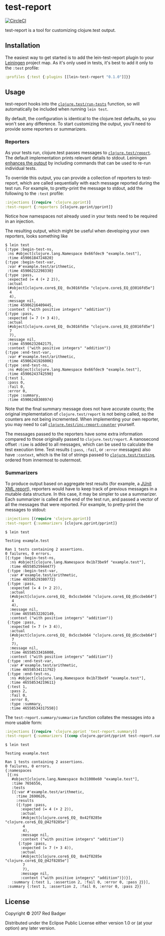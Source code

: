 # test-report

[![CircleCI](https://circleci.com/gh/redbadger/test-report.svg?style=svg)](https://circleci.com/gh/redbadger/test-report)

test-report is a tool for customizing clojure.test output.

## Installation

The easiest way to get started is to add the lein-test-report plugin to your [Leiningen](https://github.com/technomancy/leiningen) project map. As it's only used in tests, it's best to add it only to the `:test` profile:

```clojure
:profiles {:test {:plugins [[lein-test-report "0.1.0"]]}}
```

## Usage

test-report hooks into the [`clojure.test/run-tests`](https://clojure.github.io/clojure/clojure.test-api.html#clojure.test/run-tests) function, so will automatically be included when running `lein test`.

By default, the configuration is identical to the clojure.test defaults, so you won't see any difference.
To start customizing the output, you'll need to provide some reporters or summarizers.

### Reporters

As your tests run, clojure.test passes messages to [`clojure.test/report`](https://clojure.github.io/clojure/clojure.test-api.html#clojure.test/report).
The default implementation prints relevant details to stdout.
Leiningen [enhances the output](https://github.com/technomancy/leiningen/blob/2.7.1/src/leiningen/test.clj#L96-L111) by including commands that can be used to re-run individual tests.

To override this output, you can provide a collection of reporters to test-report, which are called sequentially with each message reported during the test run.
For example, to pretty-print the message to stdout, add the following to the `:test` profile:

```clojure
:injections [(require 'clojure.pprint)]
:test-report {:reporters [clojure.pprint/pprint]}
```

Notice how namespaces not already used in your tests need to be required in an injection.

The resulting output, which might be useful when developing your own reporters, looks something like

```console
$ lein test
{:type :begin-test-ns,
 :ns #object[clojure.lang.Namespace 0x66fdec9 "example.test"],
 :time 45906184724820}
{:type :begin-test-var,
 :var #'example.test/arithmetic,
 :time 45906212298330}
{:type :pass,
 :expected (= 4 (+ 2 2)),
 :actual
 (#object[clojure.core$_EQ_ 0x3016fd5e "clojure.core$_EQ_@3016fd5e"]
  4
  4),
 :message nil,
 :time 45906216409445,
 :context ("with positive integers" "addition")}
{:type :pass,
 :expected (= 7 (+ 3 4)),
 :actual
 (#object[clojure.core$_EQ_ 0x3016fd5e "clojure.core$_EQ_@3016fd5e"]
  7
  7),
 :message nil,
 :time 45906232042175,
 :context ("with positive integers" "addition")}
{:type :end-test-var,
 :var #'example.test/arithmetic,
 :time 45906241926006}
{:type :end-test-ns,
 :ns #object[clojure.lang.Namespace 0x66fdec9 "example.test"],
 :time 45906243742590}
{:test 1,
 :pass 0,
 :fail 0,
 :error 0,
 :type :summary,
 :time 45906248308974}
```

Note that the final summary message does not have accurate counts; the original implementation of `clojure.test/report` is not being called, so the counters are not being incremented.
When implementing your own reporter, you may need to call [`clojure.test/inc-report-counter`](https://clojure.github.io/clojure/clojure.test-api.html#clojure.test/inc-report-counter) yourself.

The messages passed to the reporters have some extra information compared to those originally passed to `clojure.test/report`.
A nanosecond offset `:time` is added to all messages, which can be used to calculate the test execution time.
Test results (`:pass`, `:fail`, or `:error` messages) also have `:context`, which is the list of strings passed to [`clojure.test/testing`](https://clojure.github.io/clojure/clojure.test-api.html#clojure.test/testing), ordered from innermost to outermost.

### Summarizers

To produce output based on aggregate test results (for example, a [JUnit XML report](https://github.com/redbadger/test-report-junit-xml)), reporters would have to keep track of previous messages in a mutable data structure.
In this case, it may be simpler to use a summarizer.
Each summarizer is called at the end of the test run, and passed a vector of all the messages that were reported.
For example, to pretty-print the messages to stdout:

```clojure
:injections [(require 'clojure.pprint)]
:test-report {:summarizers [clojure.pprint/pprint]}
```

```console
$ lein test

Testing example.test

Ran 1 tests containing 2 assertions.
0 failures, 0 errors.
[{:type :begin-test-ns,
  :ns #object[clojure.lang.Namespace 0x1b73be9f "example.test"],
  :time 46558525944477}
 {:type :begin-test-var,
  :var #'example.test/arithmetic,
  :time 46558529380772}
 {:type :pass,
  :expected (= 4 (+ 2 2)),
  :actual
  (#object[clojure.core$_EQ_ 0x5ccbeb64 "clojure.core$_EQ_@5ccbeb64"]
   4
   4),
  :message nil,
  :time 46558532202149,
  :context ("with positive integers" "addition")}
 {:type :pass,
  :expected (= 7 (+ 3 4)),
  :actual
  (#object[clojure.core$_EQ_ 0x5ccbeb64 "clojure.core$_EQ_@5ccbeb64"]
   7
   7),
  :message nil,
  :time 46558533416008,
  :context ("with positive integers" "addition")}
 {:type :end-test-var,
  :var #'example.test/arithmetic,
  :time 46558534111792}
 {:type :end-test-ns,
  :ns #object[clojure.lang.Namespace 0x1b73be9f "example.test"],
  :time 46558534219611}
 {:test 1,
  :pass 2,
  :fail 0,
  :error 0,
  :type :summary,
  :time 46558534317550}]
```

The `test-report.summary/summarize` function collates the messages into a more usable form:

```clojure
:injections [(require 'clojure.pprint 'test-report.summary)]
:test-report {:summarizers [(comp clojure.pprint/pprint test-report.summary/summarize)]}
```

```console
$ lein test

Testing example.test

Ran 1 tests containing 2 assertions.
0 failures, 0 errors.
{:namespaces
 [{:ns
   #object[clojure.lang.Namespace 0x31000e60 "example.test"],
   :time 7656556,
   :tests
   [{:var #'example.test/arithmetic,
     :time 2690626,
     :results
     ({:type :pass,
       :expected (= 4 (+ 2 2)),
       :actual
       (#object[clojure.core$_EQ_ 0x42f8285e "clojure.core$_EQ_@42f8285e"]
        4
        4),
       :message nil,
       :context ("with positive integers" "addition")}
      {:type :pass,
       :expected (= 7 (+ 3 4)),
       :actual
       (#object[clojure.core$_EQ_ 0x42f8285e "clojure.core$_EQ_@42f8285e"]
        7
        7),
       :message nil,
       :context ("with positive integers" "addition")})}],
   :summary {:test 1, :assertion 2, :fail 0, :error 0, :pass 2}}],
 :summary {:test 1, :assertion 2, :fail 0, :error 0, :pass 2}}
```

## License

Copyright © 2017 Red Badger

Distributed under the Eclipse Public License either version 1.0 or (at your option) any later version.
